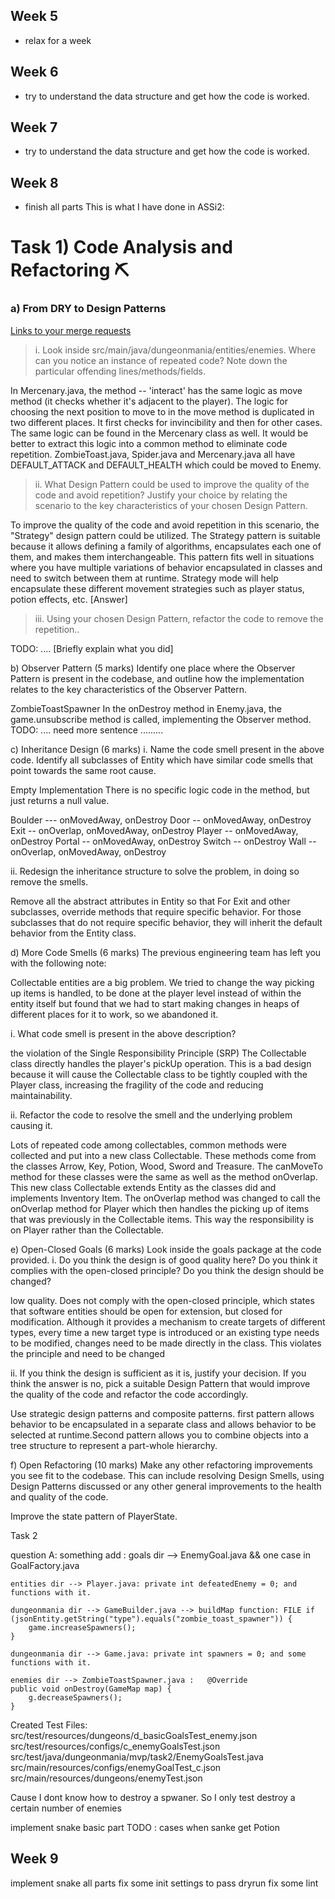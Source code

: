 ## Week 5

- relax for a week

## Week 6

- try to understand the data structure and get how the code is worked.

## Week 7

- try to understand the data structure and get how the code is worked.

## Week 8

- finish all parts
This is what I have done in ASSi2:
# Task 1) Code Analysis and Refactoring ⛏️

### a) From DRY to Design Patterns

[Links to your merge requests](/put/links/here)

> i. Look inside src/main/java/dungeonmania/entities/enemies. Where can you notice an instance of repeated code? Note down the particular offending lines/methods/fields.

In Mercenary.java, the method -- 'interact' has the same logic as move method (it checks whether it's adjacent to the player).
The logic for choosing the next position to move to in the move method is duplicated in two different places. It first checks for invincibility and then for other cases. The same logic can be found in the Mercenary class as well. It would be better to extract this logic into a common method to eliminate code repetition.
ZombieToast.java, Spider.java and Mercenary.java all have DEFAULT_ATTACK and DEFAULT_HEALTH which could be moved to Enemy. 

> ii. What Design Pattern could be used to improve the quality of the code and avoid repetition? Justify your choice by relating the scenario to the key characteristics of your chosen Design Pattern.

To improve the quality of the code and avoid repetition in this scenario, the "Strategy" design pattern could be utilized. The Strategy pattern is suitable because it allows defining a family of algorithms, encapsulates each one of them, and makes them interchangeable. This pattern fits well in situations where you have multiple variations of behavior encapsulated in classes and need to switch between them at runtime.
Strategy mode will help encapsulate these different movement strategies such as player status, potion effects, etc.
[Answer]

> iii. Using your chosen Design Pattern, refactor the code to remove the repetition..


TODO: ....
[Briefly explain what you did]


b) Observer Pattern (5 marks)
Identify one place where the Observer Pattern is present in the codebase, and outline how the implementation relates to the key characteristics of the Observer Pattern.

ZombieToastSpawner 
In the onDestroy method in Enemy.java, the game.unsubscribe method is called, implementing the Observer method. 
TODO: .... need more sentence
.........

c) Inheritance Design (6 marks)
i. Name the code smell present in the above code. Identify all subclasses of Entity which have similar code smells that point towards the same root cause.

Empty Implementation
There is no specific logic code in the method, but just returns a null value.

Boulder --- onMovedAway, onDestroy
Door -- onMovedAway, onDestroy
Exit -- onOverlap, onMovedAway, onDestroy
Player -- onMovedAway, onDestroy
Portal -- onMovedAway, onDestroy
Switch -- onDestroy
Wall -- onOverlap, onMovedAway, onDestroy

ii. Redesign the inheritance structure to solve the problem, in doing so remove the smells.

Remove all the abstract attributes in Entity so that For Exit and other subclasses, override methods that require specific behavior. For those subclasses that do not require specific behavior, they will inherit the default behavior from the Entity class.

d) More Code Smells (6 marks)
The previous engineering team has left you with the following note:

Collectable entities are a big problem. We tried to change the way picking up items is handled, to be done at the player level instead of within the entity itself but found that we had to start making changes in heaps of different places for it to work, so we abandoned it.

i. What code smell is present in the above description?

the violation of the Single Responsibility Principle (SRP)
The Collectable class directly handles the player's pickUp operation. This is a bad design because it will cause the Collectable class to be tightly coupled with the Player class, increasing the fragility of the code and reducing maintainability.

ii. Refactor the code to resolve the smell and the underlying problem causing it.

Lots of repeated code among collectables, common methods were collected and put into a new class Collectable. These methods come from the classes Arrow, Key, Potion, Wood, Sword and Treasure. The canMoveTo method for these classes were the same as well as the method onOverlap.
This new class Collectable extends Entity as the classes did and implements Inventory Item. The onOverlap method was changed to call the onOverlap method for Player which then handles the picking up of items that was previously in the Collectable items. This way the responsibility is on Player rather than the Collectable. 

e) Open-Closed Goals (6 marks)
Look inside the goals package at the code provided.
i. Do you think the design is of good quality here? Do you think it complies with the open-closed principle? Do you think the design should be changed?

low quality.
Does not comply with the open-closed principle, which states that software entities should be open for extension, but closed for modification. Although it provides a mechanism to create targets of different types, every time a new target type is introduced or an existing type needs to be modified, changes need to be made directly in the class. This violates the principle and need to be changed

ii. If you think the design is sufficient as it is, justify your decision. If you think the answer is no, pick a suitable Design Pattern that would improve the quality of the code and refactor the code accordingly.

Use strategic design patterns and composite patterns. first pattern allows behavior to be encapsulated in a separate class and allows behavior to be selected at runtime.Second pattern allows you to combine objects into a tree structure to represent a part-whole hierarchy.



f) Open Refactoring (10 marks)
Make any other refactoring improvements you see fit to the codebase. This can include resolving Design Smells, using Design Patterns discussed or any other general improvements to the health and quality of the code.

Improve the state pattern of PlayerState.


Task 2

question A:
something add : 
    goals dir --> EnemyGoal.java && one case in GoalFactory.java

    entities dir --> Player.java: private int defeatedEnemy = 0; and functions with it.

    dungeonmania dir --> GameBuilder.java --> buildMap function: FILE if (jsonEntity.getString("type").equals("zombie_toast_spawner")) {
        game.increaseSpawners();
    }

    dungeonmania dir --> Game.java: private int spawners = 0; and some functions with it.

    enemies dir --> ZombieToastSpawner.java :   @Override
    public void onDestroy(GameMap map) {
        g.decreaseSpawners();
    }

Created Test Files:
    src/test/resources/dungeons/d_basicGoalsTest_enemy.json
    src/test/resources/configs/c_enemyGoalsTest.json
    src/test/java/dungeonmania/mvp/task2/EnemyGoalsTest.java
    src/main/resources/configs/enemyGoalTest_c.json
    src/main/resources/dungeons/enemyTest.json

Cause I dont know how to destroy a spwaner. So I only test destroy a certain number of enemies

implement snake basic part
    TODO : cases when sanke get Potion

## Week 9
implement snake all parts
fix some init settings to pass dryrun
fix some lint
